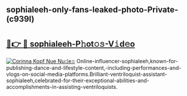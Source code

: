 ## sophialeeh-only-fans​-leaked-photo​-Private-(c939l)


# <h2><a href="https://mediaupload.pro?title=sophialeeh&ref=git">🔗👉 🔴 sophialeeh-P𝚑ot𝚘𝚜-V𝚒d𝚎o</a></h2>

[![Corinna Kopf Nue Nu𝚍e𝚜](https://i.imgur.com/0qMVB7G.gif)](https://mediaupload.pro?title=sophialeeh&ref=git)
Online-influencer-sophialeeh,known-for-publishing-dance-and-lifestyle-content,-including-performances-and-vlogs-on-social-media-platforms.Brilliant-ventriloquist-assistant-sophialeeh,celebrated-for-their-exceptional-abilities-and-accomplishments-in-assisting-ventriloquists.  